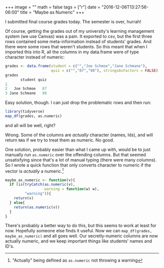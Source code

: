 +++
image = ""
math = false
tags = ["r"]
date = "2016-12-06T13:27:56-06:00"
title = "Maybe as Numeric"
+++

I submitted final course grades today. The semester is over, hurrah! 

Of course, getting the grades out of my university's learning management system (we use Canvas) was a pain. It exported to csv, but the first three rows contained some meta-information instead of students' grades. And there were some rows that weren't students. So this meant that when I imported this into R, all the columns in my data.frame were of type character instead of numeric:

~~~R
grades <- data.frame(student = c("","Joe Schmoe","Jane Schmane"),
                     quiz = c("","87","98"), stringsAsFactors = FALSE)
grades
       student quiz
1
2   Joe Schmoe   87
3 Jane Schmane   98
~~~

Easy solution, though. I can just drop the problematic rows and then run:

```R
library(tidyverse)
map_df(grades, as.numeric)
```

and all will be well, right? 

Wrong. Some of the columns are *actually* character (names, Ids), and will return `NA`s if we try to treat them as numeric. No good. 

One solution, probably easier than what I came up with, would be to just manually run `as.numeric` over the offending columns. But that seemed unsatisfying since that's a lot of manual typing (there were many columns). So I wrote a quick function that only converts character to numeric if the vector is *actually* a numeric.[^1] 

```R
maybe_as_numeric <- function(v){
  if (is(tryCatch(as.numeric(v),
                  warning = function(w) w),
         "warning")){
    return(v)
  } else{
    return(as.numeric(v))
  }
}
```

There's probably a better way to do this, but this seems to work at least for now. Hopefully someone else finds it useful. Now we can `map_df(grades, maybe_as_numeric)` and all goes well. Our secretly-numeric columns are now actually numeric, and we keep important things like students' names and ID's. 

[^1]: "Actually" being defined as `as.numeric` not throwing a warning
